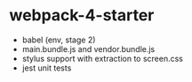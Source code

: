 # webpack-4-starter

- babel (env, stage 2)
- main.bundle.js and vendor.bundle.js
- stylus support with extraction to screen.css
- jest unit tests

